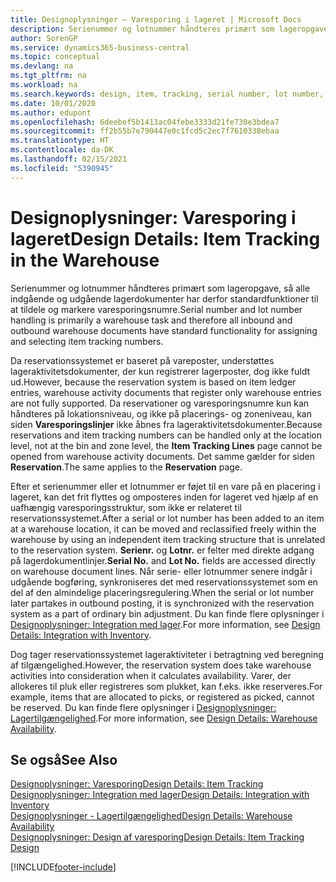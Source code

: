 ```yaml
---
title: Designoplysninger – Varesporing i lageret | Microsoft Docs
description: Serienummer og lotnummer håndteres primært som lageropgave, så alle indgående og udgående lagerdokumenter har derfor standardfunktioner til at tildele og markere varesporingsnumre. Da reservationssystemet er baseret på vareposter, understøttes lageraktivitetsdokumenter, der kun registrerer lagerposter, dog ikke fuldt ud.
author: SorenGP
ms.service: dynamics365-business-central
ms.topic: conceptual
ms.devlang: na
ms.tgt_pltfrm: na
ms.workload: na
ms.search.keywords: design, item, tracking, serial number, lot number, outbound documents
ms.date: 10/01/2020
ms.author: edupont
ms.openlocfilehash: 6deebef5b1413ac04febe3333d21fe730e3bdea7
ms.sourcegitcommit: ff2b55b7e790447e0c1fcd5c2ec7f7610338ebaa
ms.translationtype: HT
ms.contentlocale: da-DK
ms.lasthandoff: 02/15/2021
ms.locfileid: "5390945"
---
```

# <a name="design-details-item-tracking-in-the-warehouse"></a><span data-ttu-id="bd5b2-104">Designoplysninger: Varesporing i lageret</span><span class="sxs-lookup"><span data-stu-id="bd5b2-104">Design Details: Item Tracking in the Warehouse</span></span>
<span data-ttu-id="bd5b2-105">Serienummer og lotnummer håndteres primært som lageropgave, så alle indgående og udgående lagerdokumenter har derfor standardfunktioner til at tildele og markere varesporingsnumre.</span><span class="sxs-lookup"><span data-stu-id="bd5b2-105">Serial number and lot number handling is primarily a warehouse task and therefore all inbound and outbound warehouse documents have standard functionality for assigning and selecting item tracking numbers.</span></span>  

<span data-ttu-id="bd5b2-106">Da reservationssystemet er baseret på vareposter, understøttes lageraktivitetsdokumenter, der kun registrerer lagerposter, dog ikke fuldt ud.</span><span class="sxs-lookup"><span data-stu-id="bd5b2-106">However, because the reservation system is based on item ledger entries, warehouse activity documents that register only warehouse entries are not fully supported.</span></span> <span data-ttu-id="bd5b2-107">Da reservationer og varesporingsnumre kun kan håndteres på lokationsniveau, og ikke på placerings- og zoneniveau, kan siden **Varesporingslinjer** ikke åbnes fra lageraktivitetsdokumenter.</span><span class="sxs-lookup"><span data-stu-id="bd5b2-107">Because reservations and item tracking numbers can be handled only at the location level, not at the bin and zone level, the **Item Tracking Lines** page cannot be opened from warehouse activity documents.</span></span> <span data-ttu-id="bd5b2-108">Det samme gælder for siden **Reservation**.</span><span class="sxs-lookup"><span data-stu-id="bd5b2-108">The same applies to the **Reservation** page.</span></span>  

<span data-ttu-id="bd5b2-109">Efter et serienummer eller et lotnummer er føjet til en vare på en placering i lageret, kan det frit flyttes og omposteres inden for lageret ved hjælp af en uafhængig varesporingsstruktur, som ikke er relateret til reservationssystemet.</span><span class="sxs-lookup"><span data-stu-id="bd5b2-109">After a serial or lot number has been added to an item at a warehouse location, it can be moved and reclassified freely within the warehouse by using an independent item tracking structure that is unrelated to the reservation system.</span></span> <span data-ttu-id="bd5b2-110">**Serienr.** og **Lotnr.** er felter med direkte adgang på lagerdokumentlinjer.</span><span class="sxs-lookup"><span data-stu-id="bd5b2-110">**Serial No.** and **Lot No.** fields are accessed directly on warehouse document lines.</span></span> <span data-ttu-id="bd5b2-111">Når serie- eller lotnummer senere indgår i udgående bogføring, synkroniseres det med reservationssystemet som en del af den almindelige placeringsregulering.</span><span class="sxs-lookup"><span data-stu-id="bd5b2-111">When the serial or lot number later partakes in outbound posting, it is synchronized with the reservation system as a part of ordinary bin adjustment.</span></span> <span data-ttu-id="bd5b2-112">Du kan finde flere oplysninger i [Designoplysninger: Integration med lager](design-details-integration-with-inventory.md).</span><span class="sxs-lookup"><span data-stu-id="bd5b2-112">For more information, see [Design Details: Integration with Inventory](design-details-integration-with-inventory.md).</span></span>  

<span data-ttu-id="bd5b2-113">Dog tager reservationssystemet lageraktiviteter i betragtning ved beregning af tilgængelighed.</span><span class="sxs-lookup"><span data-stu-id="bd5b2-113">However, the reservation system does take warehouse activities into consideration when it calculates availability.</span></span> <span data-ttu-id="bd5b2-114">Varer, der allokeres til pluk eller registreres som plukket, kan f.eks. ikke reserveres.</span><span class="sxs-lookup"><span data-stu-id="bd5b2-114">For example, items that are allocated to picks, or registered as picked, cannot be reserved.</span></span> <span data-ttu-id="bd5b2-115">Du kan finde flere oplysninger i [Designoplysninger: Lagertilgængelighed](design-details-availability-in-the-warehouse.md).</span><span class="sxs-lookup"><span data-stu-id="bd5b2-115">For more information, see [Design Details: Warehouse Availability](design-details-availability-in-the-warehouse.md).</span></span>

## <a name="see-also"></a><span data-ttu-id="bd5b2-116">Se også</span><span class="sxs-lookup"><span data-stu-id="bd5b2-116">See Also</span></span>  
[<span data-ttu-id="bd5b2-117">Designoplysninger: Varesporing</span><span class="sxs-lookup"><span data-stu-id="bd5b2-117">Design Details: Item Tracking</span></span>](design-details-item-tracking.md)  
[<span data-ttu-id="bd5b2-118">Designoplysninger: Integration med lager</span><span class="sxs-lookup"><span data-stu-id="bd5b2-118">Design Details: Integration with Inventory</span></span>](design-details-integration-with-inventory.md)  
[<span data-ttu-id="bd5b2-119">Designoplysninger - Lagertilgængelighed</span><span class="sxs-lookup"><span data-stu-id="bd5b2-119">Design Details: Warehouse Availability</span></span>](design-details-availability-in-the-warehouse.md)  
[<span data-ttu-id="bd5b2-120">Designoplysninger: Design af varesporing</span><span class="sxs-lookup"><span data-stu-id="bd5b2-120">Design Details: Item Tracking Design</span></span>](design-details-item-tracking-design.md)


[!INCLUDE[footer-include](includes/footer-banner.md)]